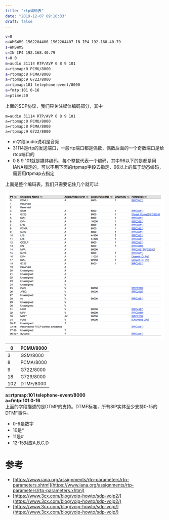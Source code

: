 ```yaml
---
title: "rtp编码表"
date: "2019-12-07 09:10:33"
draft: false
---
```


```bash
v=0
o=WMSWMS 1562204406 1562204407 IN IP4 192.168.40.79
s=WMSWMS
c=IN IP4 192.168.40.79
t=0 0
m=audio 31114 RTP/AVP 0 8 9 101
a=rtpmap:0 PCMU/8000
a=rtpmap:8 PCMA/8000
a=rtpmap:9 G722/8000
a=rtpmap:101 telephone-event/8000
a=fmtp:101 0-16
a=ptime:20
```

上面的SDP协议，我们只关注媒体编码部分，其中

```
m=audio 31114 RTP/AVP 0 8 9 101
a=rtpmap:0 PCMU/8000
a=rtpmap:8 PCMA/8000
a=rtpmap:9 G722/8000
```

- m字段audio说明是音频
- 31114是rtp的发送端口，一般rtp端口都是偶数，偶数后面的一个奇数端口是给rtcp端口的
- 0 8 9 101就是媒体编码，每个整数代表一个编码，其中96以下的是都是用IANA规定的，可以不用下面的rtpmap字段去指定，96以上的属于动态编码，需要用rtpmap去指定

上面是整个编码表，我们只需要记住几个就可以:

![](2022-11-30-21-53-25.png)

| 0 | PCMU/8000 |
| --- | --- |
| 3 | GSM/8000 |
| 8 | PCMA/8000 |
| 9 | G722/8000 |
| 18 | G729/8000 |
| 102 | DTMF/8000 |


**a=rtpmap:101 telephone-event/8000**<br />**a=fmtp:101 0-16**<br />上面的字段描述的是DTMP的支持。DTMF标准，所有SIP实体至少支持0-15的DTMF事件。

- 0-9是数字
- 10是*
- 11是#
- 12-15对应A,B,C,D




# 参考

- [https://www.iana.org/assignments/rtp-parameters/rtp-parameters.xhtml](https://www.iana.org/assignments/rtp-parameters/rtp-parameters.xhtml)
- [https://www.3cx.com/blog/voip-howto/sdp-voip2/](https://www.3cx.com/blog/voip-howto/sdp-voip2/)
- [https://www.3cx.com/blog/voip-howto/sdp-voip/](https://www.3cx.com/blog/voip-howto/sdp-voip/)

